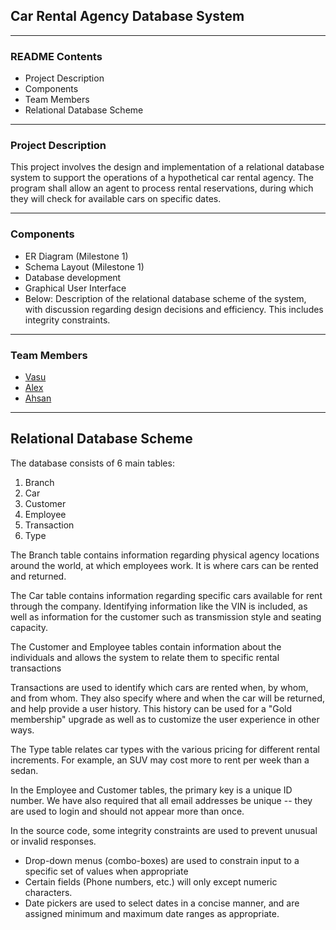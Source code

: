 ## Car Rental Agency Database System
- - -
### README Contents
* Project Description
* Components
* Team Members
* Relational Database Scheme
- - -

### Project Description
This project involves the design and implementation of a relational database system to support the operations of a hypothetical car rental agency. The program shall allow an agent to process rental reservations, during which they will check for available cars on specific dates. 
- - -

### Components
* ER Diagram (Milestone 1)
* Schema Layout (Milestone 1)
* Database development
* Graphical User Interface
* Below: Description of the relational database scheme of the system, with discussion regarding design decisions and efficiency. This includes integrity constraints.
- - -

### Team Members
* [Vasu](https://github.com/guptavasu1213)
* [Alex](https://github.com/awworthy)
* [Ahsan](https://github.com/ahshassan)
- - -

## Relational Database Scheme
The database consists of 6 main tables:
1. Branch
2. Car
3. Customer
4. Employee
5. Transaction
6. Type

The Branch table contains information regarding physical agency locations around the world, at which employees work. It is where cars can be rented and returned.

The Car table contains information regarding specific cars available for rent through the company. Identifying information like the VIN is included, as well as information for the customer such as transmission style and seating capacity.

The Customer and Employee tables contain information about the individuals and allows the system to relate them to specific rental transactions

Transactions are used to identify which cars are rented when, by whom, and from whom. They also specify where and when the car will be returned, and help provide a user history. This history can be used for a "Gold membership" upgrade as well as to customize the user experience in other ways.

The Type table relates car types with the various pricing for different rental increments. For example, an SUV may cost more to rent per week than a sedan.

In the Employee and Customer tables, the primary key is a unique ID number. We have also required that all email addresses be unique -- they are used to login and should not appear more than once.

In the source code, some integrity constraints are used to prevent unusual or invalid responses.
* Drop-down menus (combo-boxes) are used to constrain input to a specific set of values when appropriate
* Certain fields (Phone numbers, etc.) will only except numeric characters.
* Date pickers are used to select dates in a concise manner, and are assigned minimum and maximum date ranges as appropriate.
